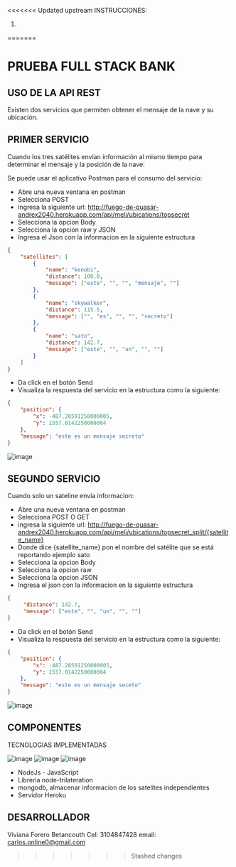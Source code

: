 <<<<<<< Updated upstream
INSTRUCCIONES:

1. 
=======
# PRUEBA FULL STACK BANK

## USO DE LA API REST 
Existen dos servicios que permiten obtener el mensaje de la nave y su ubicación.

## PRIMER SERVICIO 
Cuando los tres satélites envían información al mismo tiempo para determinar el mensaje y la posición de la nave:

Se puede usar el aplicativo Postman para el consumo del servicio:

- Abre una nueva ventana en postman
- Selecciona POST
- ingresa la siguiente url: http://fuego-de-quasar-andrex2040.herokuapp.com/api/meli/ubications/topsecret
- Selecciona la opcion Body
- Selecciona la opcion raw y JSON
- Ingresa el Json con la informacion en la siguiente estructura

```json
{ 
    "satellites": [ 
        { 
            "name": "kenobi", 
            "distance": 100.0, 
            "message": ["este", "", "", "mensaje", ""] 
        }, 
        { 
            "name": "skywalker", 
            "distance": 115.5, 
            "message": ["", "es", "", "", "secreto"] 
        }, 
        { 
            "name": "sato", 
            "distance": 142.7, 
            "message": ["este", "", "un", "", ""] 
        }
    ]
}
```
- Da click en el botón Send
- Visualiza la respuesta del servicio en la estructura como la siguiente:

```json
{
    "position": {
        "x": -487.28591250000005,
        "y": 1557.0142250000004
    },
    "message": "este es un mensaje secreto"
}
```
![image](https://user-images.githubusercontent.com/3359026/149630225-0074c288-ceff-466e-88b0-51dcdb87ceb5.png)



## SEGUNDO SERVICIO 
Cuando solo un sateline envia informacion:

- Abre una nueva ventana en postman
- Selecciona POST O GET
- ingresa la siguiente url: http://fuego-de-quasar-andrex2040.herokuapp.com/api/meli/ubications/topsecret_split/{satellite_name}
- Donde dice {satellite_name} pon el nombre del satélite que se está reportando ejemplo sato
- Selecciona la opcion Body
- Selecciona la opcion raw
- Selecciona la opcion JSON
- Ingresa el json con la informacion en la siguiente estructura

```json
{ 
     "distance": 142.7,
     "message": ["este", "", "un", "", ""] 
}
```

- Da click en el botón Send
- Visualiza la respuesta del servicio en la estructura como la siguiente:

```json
{
    "position": {
        "x": -487.28591250000005,
        "y": 1557.0142250000004
    },
    "message": "este es un mensaje seceto"
}
```

![image](https://user-images.githubusercontent.com/3359026/149630510-c1aa00ae-4739-41d5-b9c0-a93b5402d627.png)


## COMPONENTES

TECNOLOGIAS IMPLEMENTADAS

![image](https://user-images.githubusercontent.com/3359026/149630816-884c0792-9bbd-4874-a0fc-dc8cc586e13f.png)
![image](https://user-images.githubusercontent.com/3359026/149630831-784b3c42-e78b-4258-9387-36708c9ba90e.png)
![image](https://user-images.githubusercontent.com/3359026/149630847-91c4f450-5f75-4564-934b-e20c0953f918.png)

- NodeJs - JavaScript
- Libreria node-trilateration
- mongodb, almacenar informacion de los satelites independientes
- Servidor Heroku


## DESARROLLADOR 
Viviana Forero Betancouth
Cel: 3104847428
email: carlos.online0@gmail.com
>>>>>>> Stashed changes
